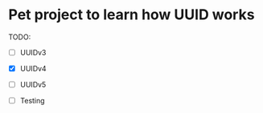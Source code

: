 # Pet project to learn how UUID works


TODO:
- [ ] UUIDv3
- [x] UUIDv4
- [ ] UUIDv5
- [ ] Testing

